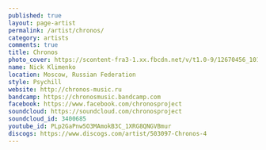 ```yaml
---
published: true
layout: page-artist
permalink: /artist/chronos/
category: artists
comments: true
title: Chronos
photo_cover: https://scontent-fra3-1.xx.fbcdn.net/v/t1.0-9/12670456_10153514548428237_2321832387671281020_n.jpg?oh=b28f31763daa2124102e6f80acce7bea&oe=5981FE7A
name: Nick Klimenko
location: Moscow, Russian Federation
style: Psychill
website: http://chronos-music.ru
bandcamp: https://chronosmusic.bandcamp.com
facebook: https://www.facebook.com/chronosproject
soundcloud: https://soundcloud.com/chronosproject
soundcloud_id: 3400685
youtube_id: PLp2GaPnw5O3MAmokB3C_1XRG8QNGVBmur
discogs: https://www.discogs.com/artist/503097-Chronos-4
---
```

